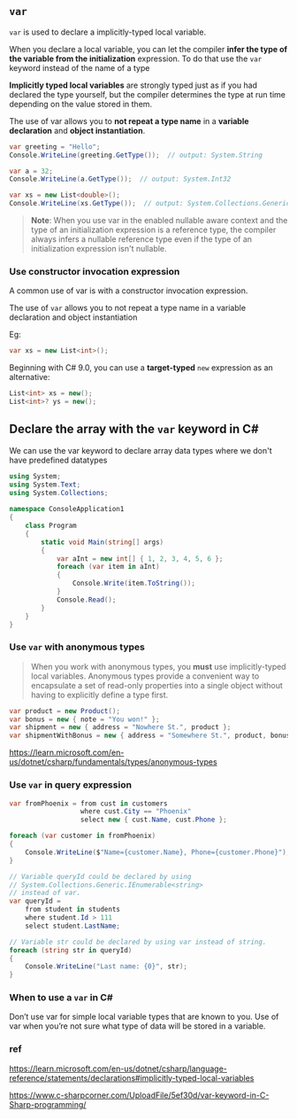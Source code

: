 ## `var`

`var` is used to declare a implicitly-typed local variable. 

When you declare a local variable, you can let the compiler **infer the type of the variable from the initialization** expression. To do that use the `var` keyword instead of the name of a type


**Implicitly typed local variables** are strongly typed just as if you had declared the type yourself, but the compiler determines the type at run time depending on the value stored in them.

The use of var allows you to **not repeat a type name** in a **variable declaration** and **object instantiation**.


 
```cs
var greeting = "Hello";
Console.WriteLine(greeting.GetType());  // output: System.String

var a = 32;
Console.WriteLine(a.GetType());  // output: System.Int32

var xs = new List<double>();
Console.WriteLine(xs.GetType());  // output: System.Collections.Generic.List`1[System.Double]
```

> **Note**: When you use var in the enabled nullable aware context and the type of an initialization expression is a reference type, the compiler always infers a nullable reference type even if the type of an initialization expression isn't nullable.


### Use constructor invocation expression
A common use of var is with a constructor invocation expression.


The use of `var` allows you to not repeat a type name in a variable declaration and object instantiation

Eg:
```cs
var xs = new List<int>();

```
Beginning with C# 9.0, you can use a **target-typed** `new` expression as an alternative:
```cs
List<int> xs = new();
List<int>? ys = new();

```

## Declare the array with the `var` keyword in C#
We can use the var keyword to declare array data types where we don't have predefined datatypes

```cs
using System;  
using System.Text;  
using System.Collections;  
  
namespace ConsoleApplication1  
{  
    class Program  
    {  
        static void Main(string[] args)  
        {  
            var aInt = new int[] { 1, 2, 3, 4, 5, 6 };  
            foreach (var item in aInt)  
            {  
                Console.Write(item.ToString());  
            }  
            Console.Read();  
        }  
    }  
}
```


### Use `var` with anonymous types
> When you work with anonymous types, you **must** use implicitly-typed local variables.
Anonymous types provide a convenient way to encapsulate a set of read-only properties into a single object without having to explicitly define a type first.


```cs
var product = new Product();
var bonus = new { note = "You won!" };
var shipment = new { address = "Nowhere St.", product };
var shipmentWithBonus = new { address = "Somewhere St.", product, bonus };
```


https://learn.microsoft.com/en-us/dotnet/csharp/fundamentals/types/anonymous-types



### Use `var` in query expression
```cs
var fromPhoenix = from cust in customers
                  where cust.City == "Phoenix"
                  select new { cust.Name, cust.Phone };

foreach (var customer in fromPhoenix)
{
    Console.WriteLine($"Name={customer.Name}, Phone={customer.Phone}");
}
```

```cs
// Variable queryId could be declared by using
// System.Collections.Generic.IEnumerable<string>
// instead of var.
var queryId =
    from student in students
    where student.Id > 111
    select student.LastName;

// Variable str could be declared by using var instead of string.
foreach (string str in queryId)
{
    Console.WriteLine("Last name: {0}", str);
}
```

### When to use a `var` in C#

Don’t use var for simple local variable types that are known to you. Use of var when you’re not sure what type of data will be stored in a variable.



### ref
https://learn.microsoft.com/en-us/dotnet/csharp/language-reference/statements/declarations#implicitly-typed-local-variables

https://www.c-sharpcorner.com/UploadFile/5ef30d/var-keyword-in-C-Sharp-programming/
